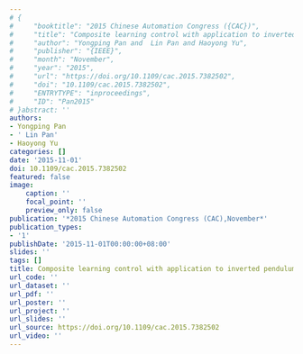 ```yaml
---
# {
#     "booktitle": "2015 Chinese Automation Congress ({CAC})",
#     "title": "Composite learning control with application to inverted pendulums",
#     "author": "Yongping Pan and  Lin Pan and Haoyong Yu",
#     "publisher": "{IEEE}",
#     "month": "November",
#     "year": "2015",
#     "url": "https://doi.org/10.1109/cac.2015.7382502",
#     "doi": "10.1109/cac.2015.7382502",
#     "ENTRYTYPE": "inproceedings",
#     "ID": "Pan2015"
# }abstract: ''
authors:
- Yongping Pan
- ' Lin Pan'
- Haoyong Yu
categories: []
date: '2015-11-01'
doi: 10.1109/cac.2015.7382502
featured: false
image:
    caption: ''
    focal_point: ''
    preview_only: false
publication: '*2015 Chinese Automation Congress (CAC),November*'
publication_types:
- '1'
publishDate: '2015-11-01T00:00:00+08:00'
slides: ''
tags: []
title: Composite learning control with application to inverted pendulums
url_code: ''
url_dataset: ''
url_pdf: ''
url_poster: ''
url_project: ''
url_slides: ''
url_source: https://doi.org/10.1109/cac.2015.7382502
url_video: ''
---
```

